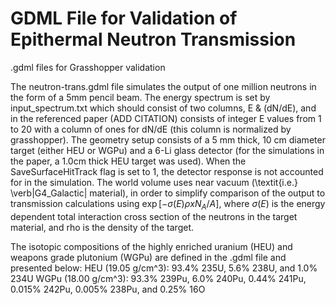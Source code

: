 # GDML File for Validation of Epithermal Neutron Transmission
.gdml files for Grasshopper validation

The neutron-trans.gdml file simulates the output of one million neutrons in the form of a 5mm pencil beam. The energy spectrum is set by input_spectrum.txt which should consist of two columns, E & (dN/dE), and in the referenced paper (ADD CITATION) consists of integer E values from 1 to 20 with a column of ones for dN/dE (this column is normalized by grasshopper). The geometry setup consists of a 5 mm thick, 10 cm diameter target (either HEU or WGPu) and a 6-Li glass detector (for the simulations in the paper, a 1.0cm thick HEU target was used). When the SaveSurfaceHitTrack flag is set to 1, the detector response is not accounted for in the simulation. The world volume uses near vacuum (\textit{i.e.} \verb|G4_Galactic| material), in order to simplify comparison of the output to transmission calculations using $\exp{[-\sigma(E)\rho x N_A/A]}$, where $\sigma(E)$ is the energy dependent total interaction cross section of the neutrons in the target material, and rho is the density of the target.

The isotopic compositions of the highly enriched uranium (HEU) and weapons grade plutonium (WGPu) are defined in the .gdml file and presented below:
HEU (19.05 g/cm^3): 93.4% 235U, 5.6% 238U, and 1.0% 234U
WGPu (18.00 g/cm^3): 93.3% 239Pu, 6.0% 240Pu, 0.44% 241Pu, 0.015% 242Pu, 0.005% 238Pu, and 0.25% 16O
